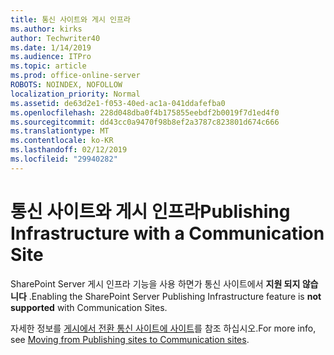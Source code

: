 ```yaml
---
title: 통신 사이트와 게시 인프라
ms.author: kirks
author: Techwriter40
ms.date: 1/14/2019
ms.audience: ITPro
ms.topic: article
ms.prod: office-online-server
ROBOTS: NOINDEX, NOFOLLOW
localization_priority: Normal
ms.assetid: de63d2e1-f053-40ed-ac1a-041ddafefba0
ms.openlocfilehash: 228d048dba0f4b175855eebdf2b0019f7d1ed4f0
ms.sourcegitcommit: dd43cc0a9470f98b8ef2a3787c823801d674c666
ms.translationtype: MT
ms.contentlocale: ko-KR
ms.lasthandoff: 02/12/2019
ms.locfileid: "29940282"
---
```

# <a name="publishing-infrastructure-with-a-communication-site"></a><span data-ttu-id="9d188-102">통신 사이트와 게시 인프라</span><span class="sxs-lookup"><span data-stu-id="9d188-102">Publishing Infrastructure with a Communication Site</span></span>


<span data-ttu-id="9d188-103">SharePoint Server 게시 인프라 기능을 사용 하면가 통신 사이트에서 **지원 되지 않습니다** .</span><span class="sxs-lookup"><span data-stu-id="9d188-103">Enabling the SharePoint Server Publishing Infrastructure feature is **not supported** with Communication Sites.</span></span> 
  
<span data-ttu-id="9d188-104">자세한 정보를 [게시에서 전환 통신 사이트에 사이트](https://docs.microsoft.com/sharepoint/publishing-sites-classic-to-modern-experience)를 참조 하십시오.</span><span class="sxs-lookup"><span data-stu-id="9d188-104">For more info, see [Moving from Publishing sites to Communication sites](https://docs.microsoft.com/sharepoint/publishing-sites-classic-to-modern-experience).</span></span> 
  

